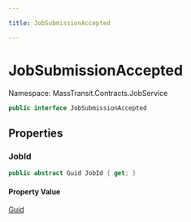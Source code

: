 ```yaml
---

title: JobSubmissionAccepted

---
```


# JobSubmissionAccepted

Namespace: MassTransit.Contracts.JobService

```csharp
public interface JobSubmissionAccepted
```

## Properties

### **JobId**

```csharp
public abstract Guid JobId { get; }
```

#### Property Value

[Guid](https://learn.microsoft.com/en-us/dotnet/api/system.guid)<br/>
